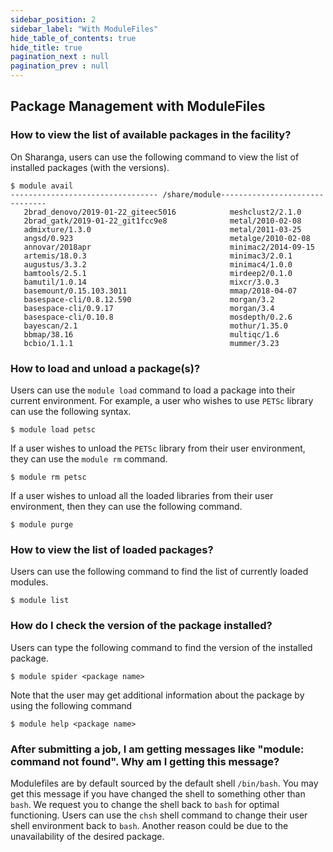 ```yaml
---
sidebar_position: 2
sidebar_label: "With ModuleFiles"
hide_table_of_contents: true
hide_title: true
pagination_next : null
pagination_prev : null
---
```


## Package Management with ModuleFiles

### How to view the list of available packages in the facility?

On Sharanga, users can use the following command to view the list of installed packages (with the versions).

``` {.bash}
$ module avail
--------------------------------- /share/module-------------------------------
   2brad_denovo/2019-01-22_giteec5016            meshclust2/2.1.0
   2brad_gatk/2019-01-22_git1fcc9e8              metal/2010-02-08
   admixture/1.3.0                               metal/2011-03-25
   angsd/0.923                                   metalge/2010-02-08
   annovar/2018apr                               minimac2/2014-09-15
   artemis/18.0.3                                minimac3/2.0.1
   augustus/3.3.2                                minimac4/1.0.0
   bamtools/2.5.1                                mirdeep2/0.1.0
   bamutil/1.0.14                                mixcr/3.0.3
   basemount/0.15.103.3011                       mmap/2018-04-07
   basespace-cli/0.8.12.590                      morgan/3.2
   basespace-cli/0.9.17                          morgan/3.4
   basespace-cli/0.10.8                          mosdepth/0.2.6
   bayescan/2.1                                  mothur/1.35.0
   bbmap/38.16                                   multiqc/1.6
   bcbio/1.1.1                                   mummer/3.23
```

### How to load and unload a package(s)?

Users can use the `module load` command to load a package into their current environment. For example, a user who wishes to use `PETSc` library can use the following syntax.

``` {.bash}
$ module load petsc
```

If a user wishes to unload the `PETSc` library from their user environment, they can use the `module rm` command.

``` {.bash}
$ module rm petsc
```

If a user wishes to unload all the loaded libraries from their user environment, then they can use the following command.

``` {.bash}
$ module purge
```

### How to view the list of loaded packages?

Users can use the following command to find the list of currently loaded modules.

``` {.bash}
$ module list
```

### How do I check the version of the package installed?

Users can type the following command to find the version of the installed package.

``` {.bash}
$ module spider <package name>
```

Note that the user may get additional information about the package by using the following command

``` {.bash}
$ module help <package name>
```

### After submitting a job, I am getting messages like "module: command not found". Why am I getting this message?

Modulefiles are by default sourced by the default shell `/bin/bash`. You may get this message if you have changed the shell to something other than `bash`. We request you to change the shell back to `bash` for optimal functioning. Users can use the `chsh` shell command to change their user shell environment back to `bash`. Another reason could be due to the unavailability of the desired package.